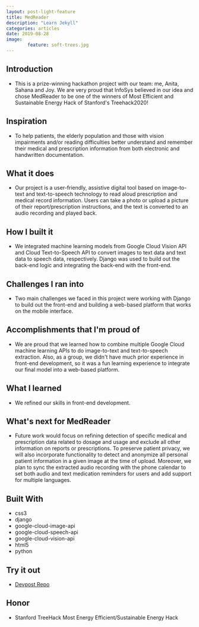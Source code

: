```yaml
---
layout: post-light-feature
title: MedReader
description: "Learn Jekyll"
categories: articles
date: 2019-08-28
image: 
        feature: soft-trees.jpg
---
```


## Introduction
- This is a prize-winning hackathon project with our team: me, Anita, Sahana and Joy. We are very proud that InfoSys believed in our idea and chose MedReader to be one of the winners of Most Efficient and Sustainable Energy Hack of Stanford's Treehack2020!

## Inspiration
- To help patients, the elderly population and those with vision impairments and/or reading difficulties better understand and remember their medical and prescription information from both electronic and handwritten documentation.

## What it does
- Our project is a user-friendly, assistive digital tool based on image-to-text and text-to-speech technology to read aloud prescription and medical record information. Users can take a photo or upload a picture of their report/prescription instructions, and the text is converted to an audio recording and played back.

## How I built it
- We integrated machine learning models from Google Cloud Vision API and Cloud Text-to-Speech API to convert images to text data and text data to speech data, respectively. Django was used to build out the back-end logic and integrating the back-end with the front-end.

## Challenges I ran into
- Two main challenges we faced in this project were working with Django to build out the front-end and building a web-based platform that works on the mobile interface.

## Accomplishments that I'm proud of
- We are proud that we learned how to combine multiple Google Cloud machine learning APIs to do image-to-text and text-to-speech extraction. Also, as a group, we didn't have much prior experience in front-end development, so it was a fun learning experience to integrate our final model into a web-based platform.

## What I learned
- We refined our skills in front-end development.

## What's next for MedReader
- Future work would focus on refining detection of specific medical and prescription data related to dosage and usage and exclude all other information on reports or prescriptions. To preserve patient privacy, we will also incorporate functionality to detect and anonymize all personal patient information in a given image at the time of upload. Moreover, we plan to sync the extracted audio recording with the phone calendar to set both audio and text medication reminders for users and add support for multiple languages.

## Built With
- css3
- django
- google-cloud-image-api
- google-cloud-speech-api
- google-cloud-vision-api
- html5
- python

## Try it out
- [Devpost Repo](https://devpost.com/software/medreader)

## Honor
- Stanford TreeHack Most Energy Efficient/Sustainable Energy Hack